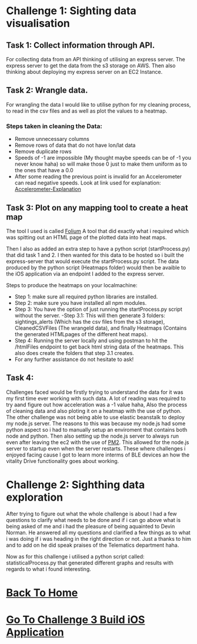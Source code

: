 # Challenge 1: Sighting data visualisation

## Task 1: Collect information through API.
For collecting data from an API thinking of utilising an express server. The express server to get the data from the s3 storage on AWS. Then also thinking about deploying my express server on an EC2 Instance.

## Task 2: Wrangle data. 

For wrangling the data I would like to utilise python for my cleaning process, to read in the csv files and as well as plot the values to a heatmap.

### Steps taken in cleaning the Data:
+ Remove unnecessary columns
+ Remove rows of data that do not have lon/lat data
+ Remove duplicate rows 
+ Speeds of -1 are impossible (My thought maybe speeds can be of -1 you never know haha) so will make those 0 just to make them uniform as to the ones that have a 0.0 
+ After some reading the previous point is invalid for an Accelerometer can read negative speeds. Look at link used for explanation: [Accelerometer-Explanation](https://www.sciencebuddies.org/science-fair-projects/references/accelerometer)

## Task 3: Plot on any mapping tool to create a heat map

The tool I used is called [Folium](https://python-visualization.github.io/folium/) A tool that did exactly what i required which was spitting out an HTML page of the plotted data into heat maps. 

Then I also as added an extra step to have a python script (startProcess.py) that did task 1 and 2. I then wanted for this data to be hosted so i built the express-server that would execute the startProcess.py script. The data produced by the python script (Heatmaps folder) would then be avaible to the iOS application via an endpoint I added to the express server.

Steps to produce the heatmaps on your localmachine:

- Step 1: make sure all required python libraries are installed.
- Step 2: make sure you have installed all npm modules.
- Step 3: You have the option of just running the startProcess.py script without the server.
  -Step 3.1: This will then generate 3 folders: sightings_alerts (Which has the csv files from the s3 storage), CleanedCSVFiles (The wrangeld data), and finally Heatmaps (Contains the generated HTMLpages of the different heat maps).
- Step 4: Running the server locally and using postman to hit the /htmlFiles endpoint to get back html string data of the heatmaps. This also does create the folders that step 3.1 creates.
- For any further assistance do not hesitate to ask!

## Task 4: 

Challenges faced would be firstly trying to understand the data for it was my first time ever working with such data. A lot of reading was required to try aand figure out how acceleration was a -1 value haha, Also the process of cleaning data and also ploting it on a heatmap with the use of python. The other challenge was not being able to use elastic beanstalk to deploy my node.js server. The reasons to this was because my node.js had some python aspect so i had to manually setup an enviroment that contains both node and python. Then also setting up the node.js server to always run even after leaving the ec2 with the use of [PM2](https://pm2.keymetrics.io). This allowed for the node.js server to startup even when the server restarts. These where challenges i enjoyed facing cause I got to learn more interms of BLE devices an how the vitality Drive functionality goes about working.




# Challenge 2: Sighthing data exploration

After trying to figure out what the whole challenge is about I had a few questions to clarify what needs to be done and if i can go above what is being asked of me and i had the pleasure of being aquainted to Devin Norman. He answered all my questions and clarified a few things as to what i was doing if i was heading in the right direction or not. Just a thanks to him and to add on he did speak praises of the Telematics department haha. 

Now as for this challenge i utilised a python script called: statisticalProcess.py that generated different graphs and results with regards to what i found interesting.

 

# [Back To Home](https://github.com/Khondwani/DiscoveryChallenges)
# [Go To Challenge 3 Build iOS Application](https://github.com/Khondwani/DiscoveryiOSChallenge)

